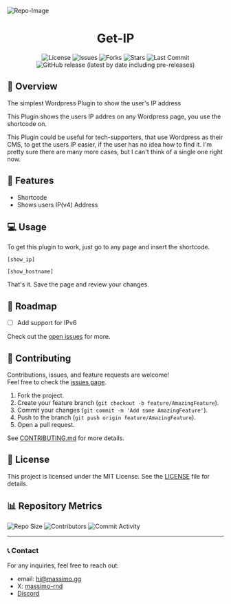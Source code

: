 ![Repo-Image](https://massimo.gg/github-images/get-ip.webp)

<div align="center">

# Get-IP

![License](https://img.shields.io/github/license/massimo-rnd/get-ip)
![Issues](https://img.shields.io/github/issues/massimo-rnd/get-ip)
![Forks](https://img.shields.io/github/forks/massimo-rnd/get-ip)
![Stars](https://img.shields.io/github/stars/massimo-rnd/get-ip)
![Last Commit](https://img.shields.io/github/last-commit/massimo-rnd/get-ip)
![GitHub release (latest by date including pre-releases)](https://img.shields.io/github/v/release/massimo-rnd/get-ip?include_prereleases)

</div>

## 🚀 Overview

The simplest Wordpress Plugin to show the user's IP address

This Plugin shows the users IP addres on any Wordpress page, you use the shortcode on.

This Plugin could be useful for tech-supporters, that use Wordpress as their CMS, to get the users IP easier, if the user has no idea how to find it. I'm pretty sure there are many more cases, but I can't think of a single one right now.

## 🎯 Features

- Shortcode
- Shows users IP(v4) Address

## 💻 Usage

To get this plugin to work, just go to any page and insert the shortcode.

<code>[show_ip]</code>

<code>[show_hostname]</code>

That's it. Save the page and review your changes.

## 🚧 Roadmap

- [ ] Add support for IPv6

Check out the [open issues](https://github.com/massimo-rnd/get-ip/issues) for more.

## 🤝 Contributing

Contributions, issues, and feature requests are welcome!  
Feel free to check the [issues page](https://github.com/massimo-rnd/get-ip/issues).

1. Fork the project.
2. Create your feature branch (`git checkout -b feature/AmazingFeature`).
3. Commit your changes (`git commit -m 'Add some AmazingFeature'`).
4. Push to the branch (`git push origin feature/AmazingFeature`).
5. Open a pull request.

See [CONTRIBUTING.md](CONTRIBUTING.md) for more details.

## 📜 License

This project is licensed under the MIT License. See the [LICENSE](LICENSE) file for details.

## 📊 Repository Metrics

![Repo Size](https://img.shields.io/github/repo-size/massimo-rnd/get-ip)
![Contributors](https://img.shields.io/github/contributors/massimo-rnd/get-ip)
![Commit Activity](https://img.shields.io/github/commit-activity/m/massimo-rnd/get-ip)

---

### 📞 Contact

For any inquiries, feel free to reach out:
- email: [hi@massimo.gg](mailto:hi@massimo.gg)
- X: [massimo-rnd](https://x.com/massimo-rnd)
- [Discord](https://discord.gg/wmC5AA6c)